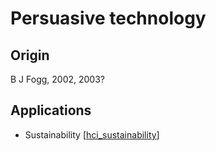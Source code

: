 # Persuasive technology

## Origin

B J Fogg, 2002, 2003?

## Applications

- Sustainability [[hci_sustainability]]

[//begin]: # "Autogenerated link references for markdown compatibility"
[hci_sustainability]: hci_sustainability "Sustainability in HCI"
[//end]: # "Autogenerated link references"